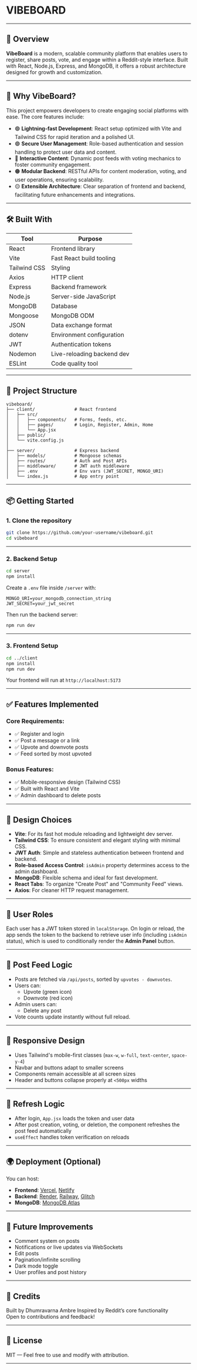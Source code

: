 #  VIBEBOARD


---

## 📌 Overview

**VibeBoard** is a modern, scalable community platform that enables users to register, share posts, vote, and engage within a Reddit-style interface. Built with React, Node.js, Express, and MongoDB, it offers a robust architecture designed for growth and customization.

---

## 🚀 Why VibeBoard?

This project empowers developers to create engaging social platforms with ease. The core features include:

- 🟢 **Lightning-fast Development**: React setup optimized with Vite and Tailwind CSS for rapid iteration and a polished UI.  
- 🟣 **Secure User Management**: Role-based authentication and session handling to protect user data and content.  
- 🔵 **Interactive Content**: Dynamic post feeds with voting mechanics to foster community engagement.  
- 🟠 **Modular Backend**: RESTful APIs for content moderation, voting, and user operations, ensuring scalability.  
- 🟡 **Extensible Architecture**: Clear separation of frontend and backend, facilitating future enhancements and integrations.

---

## 🛠️ Built With

| Tool        | Purpose                      |
|-------------|------------------------------|
| React       | Frontend library             |
| Vite        | Fast React build tooling     |
| Tailwind CSS| Styling                      |
| Axios       | HTTP client                  |
| Express     | Backend framework            |
| Node.js     | Server-side JavaScript       |
| MongoDB     | Database                     |
| Mongoose    | MongoDB ODM                  |
| JSON        | Data exchange format         |
| dotenv      | Environment configuration    |
| JWT         | Authentication tokens        |
| Nodemon     | Live-reloading backend dev   |
| ESLint      | Code quality tool            |

---

## 🔧 Project Structure

```
vibeboard/
├── client/               # React frontend
│   ├── src/
│   │   ├── components/   # Forms, feeds, etc.
│   │   ├── pages/        # Login, Register, Admin, Home
│   │   └── App.jsx
│   ├── public/
│   └── vite.config.js
│
├── server/               # Express backend
│   ├── models/           # Mongoose schemas
│   ├── routes/           # Auth and Post APIs
│   ├── middleware/       # JWT auth middleware
│   ├── .env              # Env vars (JWT_SECRET, MONGO_URI)
│   └── index.js          # App entry point
```

---

## 📦 Getting Started

### 1. Clone the repository

```bash
git clone https://github.com/your-username/vibeboard.git
cd vibeboard
```

---

### 2. Backend Setup

```bash
cd server
npm install
```

Create a `.env` file inside `/server` with:

```
MONGO_URI=your_mongodb_connection_string
JWT_SECRET=your_jwt_secret
```

Then run the backend server:

```bash
npm run dev
```

---

### 3. Frontend Setup

```bash
cd ../client
npm install
npm run dev
```

Your frontend will run at `http://localhost:5173`

---

## ✅ Features Implemented

### Core Requirements:

- ✅ Register and login
- ✅ Post a message or a link
- ✅ Upvote and downvote posts
- ✅ Feed sorted by most upvoted

### Bonus Features:

- ✅ Mobile-responsive design (Tailwind CSS)
- ✅ Built with React and Vite
- ✅ Admin dashboard to delete posts

---

## 🧠 Design Choices

- **Vite**: For its fast hot module reloading and lightweight dev server.
- **Tailwind CSS**: To ensure consistent and elegant styling with minimal CSS.
- **JWT Auth**: Simple and stateless authentication between frontend and backend.
- **Role-based Access Control**: `isAdmin` property determines access to the admin dashboard.
- **MongoDB**: Flexible schema and ideal for fast development.
- **React Tabs**: To organize "Create Post" and "Community Feed" views.
- **Axios**: For cleaner HTTP request management.

---

## 🔐 User Roles

Each user has a JWT token stored in `localStorage`. On login or reload, the app sends the token to the backend to retrieve user info (including `isAdmin` status), which is used to conditionally render the **Admin Panel** button.

---

## 🔄 Post Feed Logic

- Posts are fetched via `/api/posts`, sorted by `upvotes - downvotes`.
- Users can:
  - Upvote (green icon)
  - Downvote (red icon)
- Admin users can:
  - Delete any post
- Vote counts update instantly without full reload.

---

## 📱 Responsive Design

- Uses Tailwind's mobile-first classes (`max-w`, `w-full`, `text-center`, `space-y-4`)
- Navbar and buttons adapt to smaller screens
- Components remain accessible at all screen sizes
- Header and buttons collapse properly at `<500px` widths

---

## 🔁 Refresh Logic

- After login, `App.jsx` loads the token and user data
- After post creation, voting, or deletion, the component refreshes the post feed automatically
- `useEffect` handles token verification on reloads

---

## 🌍 Deployment (Optional)

You can host:

- **Frontend**: [Vercel](https://vercel.com), [Netlify](https://netlify.com)
- **Backend**: [Render](https://render.com), [Railway](https://railway.app), [Glitch](https://glitch.com)
- **MongoDB**: [MongoDB Atlas](https://www.mongodb.com/cloud/atlas)

---

## 🧹 Future Improvements

- Comment system on posts
- Notifications or live updates via WebSockets
- Edit posts
- Pagination/infinite scrolling
- Dark mode toggle
- User profiles and post history

---

## 👏 Credits

Built by Dhumravarna Ambre
Inspired by Reddit’s core functionality  
Open to contributions and feedback!

---

## 📜 License

MIT — Feel free to use and modify with attribution.

---
